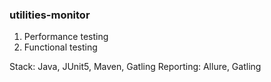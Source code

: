 ### utilities-monitor ###

1) Performance testing 
2) Functional testing  

Stack: Java, JUnit5, Maven, Gatling
Reporting: Allure, Gatling

